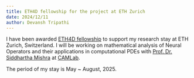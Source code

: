 ```yaml
---
title: ETH4D fellowship for the project at ETH Zurich
date: 2024/12/11
author: Devansh Tripathi
---
```


I have been awarded [ETH4D fellowship](https://eth4d.ethz.ch/) to support my research stay at ETH Zurich, Switzerland. I will be working on mathematical analysis of Neural Operators and their applications in computational PDEs with [Prof. Dr. Siddhartha Mishra](https://camlab.ethz.ch/the-group/group-head.html) at [CAMLab](https://camlab.ethz.ch/).

The period of my stay is May ~ August, 2025.